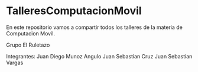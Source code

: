 # TalleresComputacionMovil
En este repositorio vamos a compartir todos los talleres de la materia de Computacion Movil.

Grupo El Ruletazo

Integrantes: Juan Diego Munoz Angulo Juan Sebastian Cruz Juan Sebastian Vargas
